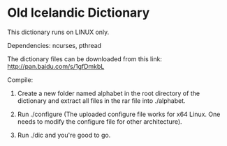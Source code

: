 # Old Icelandic Dictionary

This dictionary runs on LINUX only.

Dependencies: ncurses, pthread

The dictionary files can be downloaded from this link: 
http://pan.baidu.com/s/1gfDmkbL

Compile:

1. Create a new folder named alphabet in the root directory of the dictionary and extract all files in the rar file into ./alphabet.

2. Run ./configure (The uploaded configure file works for x64 Linux. One needs to modify the configure file for other architecture).

3. Run ./dic and you're good to go.

